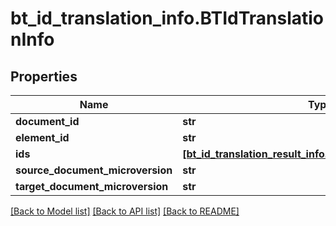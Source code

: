# bt_id_translation_info.BTIdTranslationInfo

## Properties
Name | Type | Description | Notes
------------ | ------------- | ------------- | -------------
**document_id** | **str** |  | [optional] 
**element_id** | **str** |  | [optional] 
**ids** | [**[bt_id_translation_result_info.BTIdTranslationResultInfo]**](BTIdTranslationResultInfo.md) |  | [optional] 
**source_document_microversion** | **str** |  | [optional] 
**target_document_microversion** | **str** |  | [optional] 

[[Back to Model list]](../README.md#documentation-for-models) [[Back to API list]](../README.md#documentation-for-api-endpoints) [[Back to README]](../README.md)


